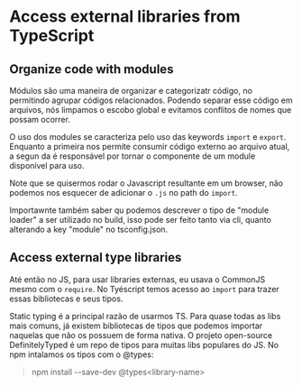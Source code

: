 # Access external libraries from TypeScript

## Organize code with modules

Módulos são uma maneira de organizar e categorizatr código, no permitindo agrupar códigos relacionados. Podendo separar esse código em arquivos, nós limpamos o escobo global e evitamos conflitos de nomes que possam ocorrer.

O uso dos modules se caracteriza pelo uso das keywords `import` e `export`. Enquanto a primeira nos permite consumir código externo ao arquivo atual, a segun da é responsável por tornar o componente de um module disponível para uso.

Note que se quisermos rodar o Javascript resultante em um browser, não podemos nos esquecer de adicionar o `.js` no path do `import`.

Importawnte também saber qu podemos descrever o tipo de "module loader" a ser utilizado no build, isso pode ser feito tanto via cli, quanto alterando a key "module" no tsconfig.json.

## Access external type libraries

Até então no JS, para usar libraries externas, eu usava o CommonJS mesmo com o `require`. No Tyéscript temos acesso ao `import` para trazer essas bibliotecas e seus tipos.

Static typing é a principal razão de usarmos TS. Para quase todas as libs mais comuns, já existem bibliotecas de tipos que podemos importar naquelas que não os possuem de forma nativa. O projeto open-source DefinitelyTyped é um repo de tipos para muitas libs populares do JS. No npm intalamos os tipos com o @types:
> npm install --save-dev @types\<library-name>

